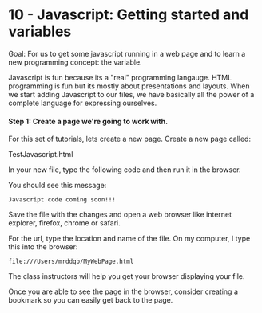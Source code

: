 10 - Javascript:  Getting started and variables
===============================================

Goal:  For us to get some javascript running in a web page and to learn a new programming concept:  the variable.

Javascript is fun because its a "real" programming langauge.
HTML programming is fun but its mostly about presentations and layouts.  When we start adding Javascript to our files, we
have basically all the power of a complete language for expressing ourselves.


#### Step 1:  Create a page we're going to work with.

For this set of tutorials, lets create a new page.  Create a new page called:

  TestJavascript.html
	
In your new file, type the following code and then run it in the browser.

You should see this message:


	Javascript code coming soon!!!
	
Save the file with the changes and open a web browser like internet explorer, firefox, chrome or safari.

For the url, type the location and name of the file.  On my computer, I type this into the browser:

	file:///Users/mrddqb/MyWebPage.html
	
The class instructors will help you get your browser displaying your file.

Once you are able to see the page in the browser, consider creating a bookmark so you can easily get back to the page.  
